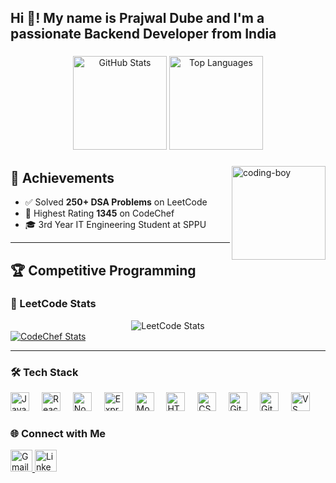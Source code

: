 <h2 align="left">Hi 👋! My name is Prajwal Dube and I'm a passionate Backend Developer from India</h2>

###

<div align="center">
  <img src="https://github-readme-stats.vercel.app/api?username=PrajwalDube26&hide_title=false&hide_rank=false&show_icons=true&include_all_commits=true&count_private=true&disable_animations=false&theme=dracula&locale=en&hide_border=false" height="150" alt="GitHub Stats" />
  
  <img src="https://github-readme-stats.vercel.app/api/top-langs?username=PrajwalDube26&locale=en&hide_title=false&layout=compact&card_width=320&langs_count=5&theme=dracula&hide_border=false" height="150" alt="Top Languages" />
</div>

###

<!-- 👨‍💻 Coding GIF -->
<img align="right" height="150" src="https://media.giphy.com/media/qgQUggAC3Pfv687qPC/giphy.gif" alt="coding-boy" />

###

## 🏅 Achievements

- ✅ Solved **250+ DSA Problems** on LeetCode  
- 🥈 Highest Rating **1345** on CodeChef  
- 🎓 3rd Year IT Engineering Student at SPPU  

---

## 🏆 Competitive Programming

### 🥇 LeetCode Stats
<div align="center">
  <img src="https://leetcard.jacoblin.cool/Prajwal_Dube?theme=dark&font=Fira%20Code&ext=contest" alt="LeetCode Stats" />
</div>


<a href="https://www.codechef.com/users/prajwal_dube">
  <img src="https://codechef-readme-stats.onrender.com/prajwal_dube?v=1" alt="CodeChef Stats" />
</a>


---

### 🛠 Tech Stack
<div align="left">
  <img src="https://cdn.jsdelivr.net/gh/devicons/devicon/icons/javascript/javascript-original.svg" height="30" alt="JavaScript" />
  <img width="12" />
  <img src="https://cdn.jsdelivr.net/gh/devicons/devicon/icons/react/react-original.svg" height="30" alt="React" />
  <img width="12" />
  <img src="https://cdn.jsdelivr.net/gh/devicons/devicon/icons/nodejs/nodejs-original.svg" height="30" alt="Node.js" />
  <img width="12" />
  <img src="https://cdn.jsdelivr.net/gh/devicons/devicon/icons/express/express-original.svg" height="30" alt="Express" />
  <img width="12" />
  <img src="https://cdn.jsdelivr.net/gh/devicons/devicon/icons/mongodb/mongodb-original.svg" height="30" alt="MongoDB" />
  <img width="12" />
  <img src="https://cdn.jsdelivr.net/gh/devicons/devicon/icons/html5/html5-original.svg" height="30" alt="HTML5" />
  <img width="12" />
  <img src="https://cdn.jsdelivr.net/gh/devicons/devicon/icons/css3/css3-original.svg" height="30" alt="CSS3" />
  <img width="12" />
  <img src="https://cdn.jsdelivr.net/gh/devicons/devicon/icons/git/git-original.svg" height="30" alt="Git" />
  <img width="12" />
  <img src="https://cdn.jsdelivr.net/gh/devicons/devicon/icons/github/github-original.svg" height="30" alt="GitHub" />
  <img width="12" />
  <img src="https://cdn.jsdelivr.net/gh/devicons/devicon/icons/vscode/vscode-original.svg" height="30" alt="VS Code" />
</div>

###

### 🌐 Connect with Me
<div align="left">
  <a href="mailto:prajwaldube26@gmail.com">
    <img src="https://img.shields.io/static/v1?message=Gmail&logo=gmail&label=&color=D14836&logoColor=white&labelColor=&style=for-the-badge" height="35" alt="Gmail" />
  </a>
  <a href="https://www.linkedin.com/in/prajwal-dube-950868316/" target="_blank">
    <img src="https://img.shields.io/static/v1?message=LinkedIn&logo=linkedin&label=&color=0077B5&logoColor=white&labelColor=&style=for-the-badge" height="35" alt="LinkedIn" />
  </a>
</div>

###

<br clear="both">
